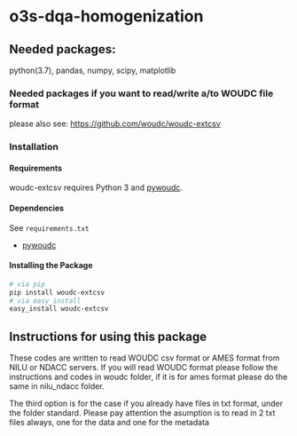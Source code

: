 # o3s-dqa-homogenization
## Needed packages:
python(3.7), pandas, numpy, scipy, matplotlib

### Needed packages if you want to read/write a/to WOUDC file format
please also see: https://github.com/woudc/woudc-extcsv
### Installation

#### Requirements

woudc-extcsv requires Python 3 and [pywoudc](https://github.com/woudc/pywoudc).

#### Dependencies

See `requirements.txt`
- [pywoudc](https://github.com/woudc/pywoudc)

#### Installing the Package

```bash
# via pip
pip install woudc-extcsv
# via easy_install
easy_install woudc-extcsv
```

## Instructions for using this package
These codes are written to read WOUDC csv format or AMES format from NILU or NDACC servers.
If you will read WOUDC format please follow the instructions and codes in woudc folder, if it is for ames format please
 do the same in nilu_ndacc folder.
 
 The third option is for the case if you already have files in txt format, under the folder standard. Please pay attention
 the asumption is to read in 2 txt files always, one for the data and one for the metadata
